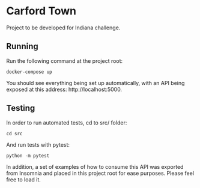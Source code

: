 # Carford Town

Project to be developed for Indiana challenge.

## Running

Run the following command at the project root:

    docker-compose up

You should see everything being set up automatically, with an API being exposed at this address: http://localhost:5000.

## Testing

In order to run automated tests, cd to src/ folder:

    cd src

And run tests with pytest:

    python -m pytest

In addition, a set of examples of how to consume this API was exported from Insomnia and placed in this project root for ease purposes. Please feel free to load it.
